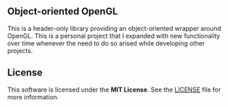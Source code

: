 ## Object-oriented OpenGL

This is a header-only library providing an object-oriented wrapper around OpenGL. This is a personal project that I expanded with new functionality over time whenever the need to do so arised while developing other projects.
 
## License

This software is licensed under the **MIT License**. See the [LICENSE](LICENSE.txt) file for more information.
